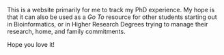 This is a website primarily for me to track my PhD experience.
My hope is that it can also be used as a *Go To* resource for other students starting out in Bioinformatics, or in Higher Research Degrees trying to manage their research, home, and family commitments.

Hope you love it!
